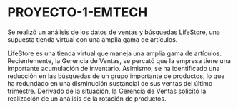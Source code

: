 # PROYECTO-1-EMTECH
Se realizó un análisis de los datos de ventas y búsquedas LifeStore, una supuesta tienda virtual con una amplia gama de artículos.

LifeStore es una tienda virtual que maneja una amplia gama de artículos. Recientemente, la Gerencia de Ventas, se percató que la empresa tiene una importante acumulación de inventario. Asimismo, se ha identificado una reducción en las búsquedas de un grupo importante de productos, lo que ha redundado en una disminución sustancial de sus ventas del último trimestre.
Derivado de la situación, la Gerencia de Ventas solicitó la realización de un análisis de la rotación de productos.
